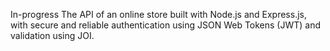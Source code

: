 In-progress
The API of an online store built with Node.js and Express.js, with secure and reliable authentication using JSON Web Tokens (JWT) and validation using JOI.
